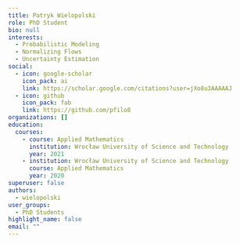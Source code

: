 ```yaml
---
title: Patryk Wielopolski
role: PhD Student
bio: null
interests:
  - Probabilistic Modeling
  - Normalizing Flows
  - Uncertainty Estimation
social:
  - icon: google-scholar
    icon_pack: ai
    link: https://scholar.google.com/citations?user=jXo8u3AAAAAJ
  - icon: github
    icon_pack: fab
    link: https://github.com/pfilo8
organizations: []
education:
  courses:
    - course: Applied Mathematics
      institution: Wrocław University of Science and Technology
      year: 2021
    - institution: Wrocław University of Science and Technology
      course: Applied Mathematics
      year: 2020
superuser: false
authors:
  - wielopolski
user_groups:
  - PhD Students
highlight_name: false
email: ""
---
```

